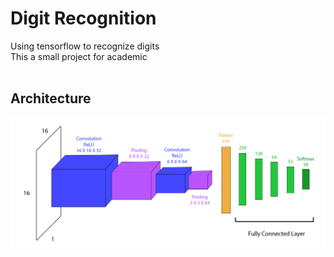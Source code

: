 # Digit Recognition
Using tensorflow to recognize digits<br>
This a small project for academic<br><br>


## Architecture
![architecture](https://github.com/zDestinate/DigitRecognition/blob/main/images/architecture.png)

